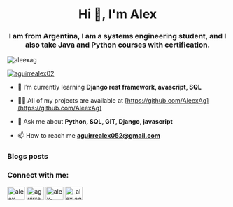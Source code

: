 <h1 align="center">Hi 👋, I'm Alex</h1>
<h3 align="center">I am from Argentina, I am a systems engineering student, and I also take Java and Python courses with certification.</h3>

<p align="left"> <img src="https://komarev.com/ghpvc/?username=aleexag&label=Profile%20views&color=0e75b6&style=flat" alt="aleexag" /> </p>

<p align="left"> <a href="https://twitter.com/aguirrealex02" target="blank"><img src="https://img.shields.io/twitter/follow/aguirrealex02?logo=twitter&style=for-the-badge" alt="aguirrealex02" /></a> </p>

- 🌱 I’m currently learning **Django rest framework, avascript, SQL**

- 👨‍💻 All of my projects are available at [https://github.com/AleexAg](https://github.com/AleexAg)

- 💬 Ask me about **Python, SQL, GIT, Django, javascript**

- 📫 How to reach me **aguirrealex052@gmail.com**

### Blogs posts
<!-- BLOG-POST-LIST:START -->
<!-- BLOG-POST-LIST:END -->

<h3 align="left">Connect with me:</h3>
<p align="left">
<a href="https://dev.to/aleex" target="blank"><img align="center" src="https://raw.githubusercontent.com/rahuldkjain/github-profile-readme-generator/master/src/images/icons/Social/devto.svg" alt="aleex" height="30" width="40" /></a>
<a href="https://twitter.com/aguirrealex02" target="blank"><img align="center" src="https://raw.githubusercontent.com/rahuldkjain/github-profile-readme-generator/master/src/images/icons/Social/twitter.svg" alt="aguirrealex02" height="30" width="40" /></a>
<a href="https://linkedin.com/in/alex-nicolas-aguirre-b254741ba" target="blank"><img align="center" src="https://raw.githubusercontent.com/rahuldkjain/github-profile-readme-generator/master/src/images/icons/Social/linked-in-alt.svg" alt="alex-nicolas-aguirre-b254741ba" height="30" width="40" /></a>
<a href="https://instagram.com/_alex.aguirre_" target="blank"><img align="center" src="https://raw.githubusercontent.com/rahuldkjain/github-profile-readme-generator/master/src/images/icons/Social/instagram.svg" alt="_alex.aguirre_" height="30" width="40" /></a>
</p>


